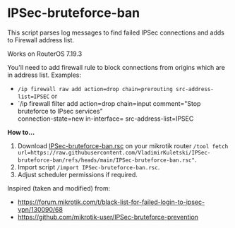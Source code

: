 # IPSec-bruteforce-ban
This script parses log messages to find failed IPSec connections and adds to Firewall address list.

Works on RouterOS 7.19.3

You'll need to add firewall rule to block connections from origins which are in address list.
Examples: 
- `/ip firewall raw
add action=drop chain=prerouting src-address-list=IPSEC`
    or
- `/ip firewall filter
add action=drop chain=input comment="Stop bruteforce to IPsec services" \
    connection-state=new in-interface=<internet interface> src-address-list=IPSEC


**How to...**
1. Download [IPSec-bruteforce-ban.rsc](https://raw.githubusercontent.com/VladimirKuletski/IPSec-bruteforce-ban/refs/heads/main/IPSec-bruteforce-ban.rsc) on your mikrotik router `/tool fetch url=https://raw.githubusercontent.com/VladimirKuletski/IPSec-bruteforce-ban/refs/heads/main/IPSec-bruteforce-ban.rsc"`.
2. Import script `/import IPSec-bruteforce-ban.rsc`.
3. Adjust scheduler permissions if required.


Inspired (taken and modified) from:
- https://forum.mikrotik.com/t/black-list-for-failed-login-to-ipsec-vpn/130090/68
- https://github.com/mikrotik-user/IPSec-bruteforce-prevention
